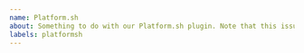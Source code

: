```yaml
---
name: Platform.sh
about: Something to do with our Platform.sh plugin. Note that this issue will get transferred over to `lando/platformsh`
labels: platformsh
---
```

